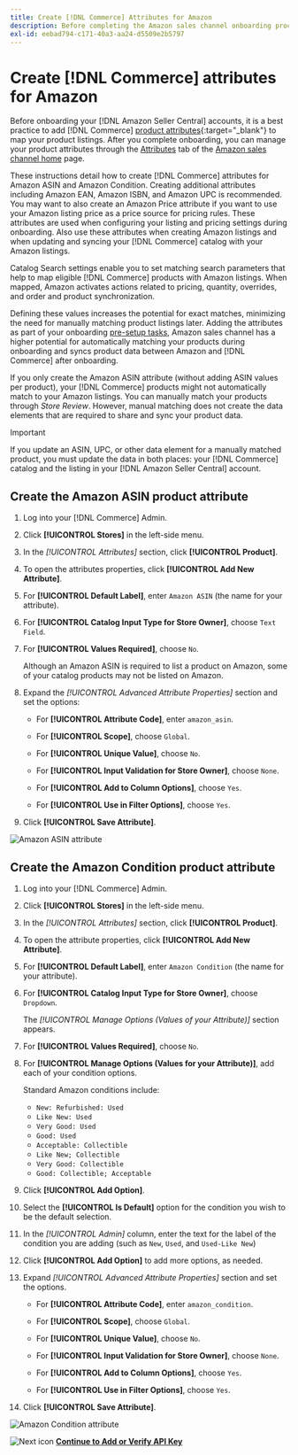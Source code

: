 ```yaml
---
title: Create [!DNL Commerce] Attributes for Amazon
description: Before completing the Amazon sales channel onboarding process, make sure you have the needed [!UICONTROL Commerce] product attributes.
exl-id: eebad794-c171-40a3-aa24-d5509e2b5797
---
```

# Create [!DNL Commerce] attributes for Amazon

Before onboarding your [!DNL Amazon Seller Central] accounts, it is a best practice to add [!DNL Commerce] [product attributes](https://docs.magento.com/user-guide/stores/attributes-product.html){:target="_blank"} to map your product listings. After you complete onboarding, you can manage your product attributes through the [Attributes](./managing-attributes.md) tab of the [Amazon sales channel home](./amazon-sales-channel-home.md) page.

These instructions detail how to create [!DNL Commerce] attributes for Amazon ASIN and Amazon Condition. Creating additional attributes including Amazon EAN, Amazon ISBN, and Amazon UPC is recommended. You may want to also create an Amazon Price attribute if you want to use your Amazon listing price as a price source for pricing rules. These attributes are used when configuring your listing and pricing settings during onboarding. Also use these attributes when creating Amazon listings and when updating and syncing your [!DNL Commerce] catalog with your Amazon listings.

Catalog Search settings enable you to set matching search parameters that help to map eligible [!DNL Commerce] products with Amazon listings. When mapped, Amazon activates actions related to pricing, quantity, overrides, and order and product synchronization.

Defining these values increases the potential for exact matches, minimizing the need for manually matching product listings later. Adding the attributes as part of your onboarding [pre-setup tasks](./amazon-pre-setup-tasks.md), Amazon sales channel has a higher potential for automatically matching your products during onboarding and syncs product data between Amazon and [!DNL Commerce] after onboarding.

If you only create the Amazon ASIN attribute (without adding ASIN values per product), your [!DNL Commerce] products might not automatically match to your Amazon listings. You can manually match your products through _Store Review_. However, manual matching does not create the data elements that are required to share and sync your product data.

>[!IMPORTANT]
>
>If you update an ASIN, UPC, or other data element for a manually matched product, you must update the data in both places: your [!DNL Commerce] catalog and the listing in your [!DNL Amazon Seller Central] account.

## Create the Amazon ASIN product attribute

1. Log into your [!DNL Commerce] Admin.

1. Click **[!UICONTROL Stores]** in the left-side menu.

1. In the _[!UICONTROL Attributes]_ section, click **[!UICONTROL Product]**.

1. To open the attributes properties, click **[!UICONTROL Add New Attribute]**.

1. For **[!UICONTROL Default Label]**, enter `Amazon ASIN` (the name for your attribute).

1. For **[!UICONTROL Catalog Input Type for Store Owner]**, choose `Text Field`.

1. For **[!UICONTROL Values Required]**, choose `No`.

    Although an Amazon ASIN is required to list a product on Amazon, some of your catalog products may not be listed on Amazon.

1. Expand the _[!UICONTROL Advanced Attribute Properties]_ section and set the options:

   - For **[!UICONTROL Attribute Code]**, enter `amazon_asin`.

   - For **[!UICONTROL Scope]**, choose `Global`.

   - For **[!UICONTROL Unique Value]**, choose `No`.

   - For **[!UICONTROL Input Validation for Store Owner]**, choose `None`.

   - For **[!UICONTROL Add to Column Options]**, choose `Yes`.

   - For **[!UICONTROL Use in Filter Options]**, choose `Yes`.

1. Click **[!UICONTROL Save Attribute]**.

![Amazon ASIN attribute](assets/creating-asin-attribute.png)

## Create the Amazon Condition product attribute

1. Log into your [!DNL Commerce] Admin.

1. Click **[!UICONTROL Stores]** in the left-side menu.

1. In the _[!UICONTROL Attributes]_ section, click **[!UICONTROL Product]**.

1. To open the attribute properties, click **[!UICONTROL Add New Attribute]**.

1. For **[!UICONTROL Default Label]**, enter `Amazon Condition` (the name for your attribute).

1. For **[!UICONTROL Catalog Input Type for Store Owner]**, choose `Dropdown`.

   The _[!UICONTROL Manage Options (Values of your Attribute)]_ section appears.

1. For **[!UICONTROL Values Required]**, choose `No`.

1. For **[!UICONTROL Manage Options (Values for your Attribute)]**, add each of your condition options.

   Standard Amazon conditions include:

   - `New: Refurbished: Used`
   - `Like New: Used`
   - `Very Good: Used`
   - `Good: Used`
   - `Acceptable: Collectible`
   - `Like New; Collectible`
   - `Very Good: Collectible`
   - `Good: Collectible; Acceptable`

1. Click **[!UICONTROL Add Option]**.

1. Select the **[!UICONTROL Is Default]** option for the condition you wish to be the default selection.

1. In the _[!UICONTROL Admin]_ column, enter the text for the label of the condition you are adding (such as `New`, `Used`, and `Used-Like New`)

1. Click **[!UICONTROL Add Option]** to add more options, as needed.

1. Expand _[!UICONTROL Advanced Attribute Properties]_ section and set the options.

   - For **[!UICONTROL Attribute Code]**, enter `amazon_condition`.

   - For **[!UICONTROL Scope]**, choose `Global`.

   - For **[!UICONTROL Unique Value]**, choose `No`.

   - For **[!UICONTROL Input Validation for Store Owner]**, choose `None`.

   - For **[!UICONTROL Add to Column Options]**, choose `Yes`.

   - For **[!UICONTROL Use in Filter Options]**, choose `Yes`.

1. Click **[!UICONTROL Save Attribute]**.

![Amazon Condition attribute](assets/creating-amazon-condition-attribute.png)

![Next icon](assets/btn-next.png) [**Continue to Add or Verify API Key**](./amazon-verify-api-key.md)
